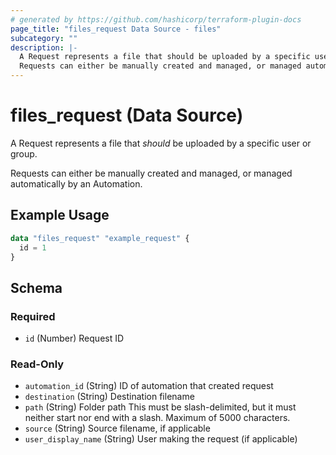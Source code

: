 ```yaml
---
# generated by https://github.com/hashicorp/terraform-plugin-docs
page_title: "files_request Data Source - files"
subcategory: ""
description: |-
  A Request represents a file that should be uploaded by a specific user or group.
  Requests can either be manually created and managed, or managed automatically by an Automation.
---
```


# files_request (Data Source)

A Request represents a file that *should* be uploaded by a specific user or group.



Requests can either be manually created and managed, or managed automatically by an Automation.

## Example Usage

```terraform
data "files_request" "example_request" {
  id = 1
}
```

<!-- schema generated by tfplugindocs -->
## Schema

### Required

- `id` (Number) Request ID

### Read-Only

- `automation_id` (String) ID of automation that created request
- `destination` (String) Destination filename
- `path` (String) Folder path This must be slash-delimited, but it must neither start nor end with a slash. Maximum of 5000 characters.
- `source` (String) Source filename, if applicable
- `user_display_name` (String) User making the request (if applicable)
